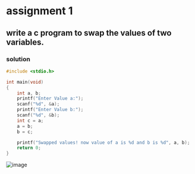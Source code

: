 # assignment 1
## write a c program to swap the values of two variables.
### solution
```c
#include <stdio.h>

int main(void)
{
    int a, b;
    printf("Enter Value a:");
    scanf("%d", &a);
    printf("Enter Value b:");
    scanf("%d", &b);
    int c = a;
    a = b;
    b = c;

    printf("Swapped values! now value of a is %d and b is %d", a, b);
    return 0;
}
```
![image](https://user-images.githubusercontent.com/96988507/148280142-00607a83-b050-472c-ab72-2513066da1bf.png)

